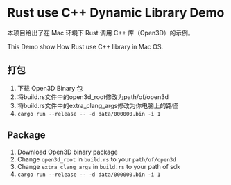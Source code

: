 # Rust use C++ Dynamic Library Demo

本项目给出了在 Mac 环境下 Rust 调用 C++ 库（Open3D）的示例。


This Demo show How Rust use C++ library in Mac OS.


## 打包
1. 下载 Open3D Binary 包
2. 将build.rs文件中的open3d_root修改为path/of/open3d
3. 将build.rs文件中的extra_clang_args修改为你电脑上的路径
4. `cargo run --release -- -d data/000000.bin -i 1` 

## Package
1. Download Open3D binary package
2. Change `open3d_root` in `build.rs` to your `path/of/open3d`
3. Change `extra_clang_args` in `build.rs` to your path of sdk
4. `cargo run --release -- -d data/000000.bin -i 1`